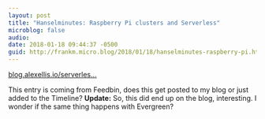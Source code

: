 ```yaml
---
layout: post
title: "Hanselminutes: Raspberry Pi clusters and Serverless"
microblog: false
audio: 
date: 2018-01-18 09:44:37 -0500
guid: http://frankm.micro.blog/2018/01/18/hanselminutes-raspberry-pi.html
---
```

[blog.alexellis.io/serverles...](http://blog.alexellis.io/serverless-hanselminutes/)

This entry is coming from Feedbin, does this get posted to my blog or just added to the Timeline? **Update:** So, this did end up on the blog, interesting. I wonder if the same thing happens with Evergreen? 
